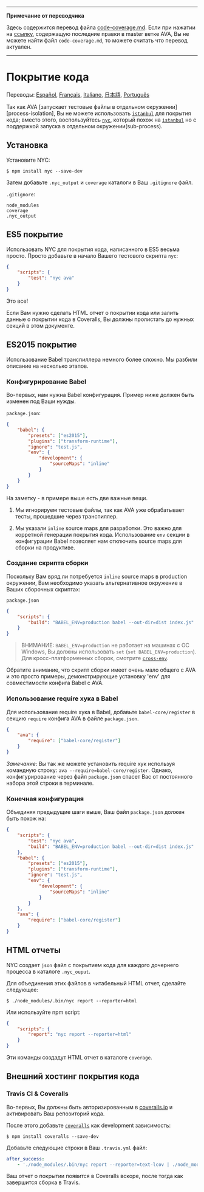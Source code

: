 ___
**Примечание от переводчика**

Здесь содержится перевод файла [code-coverage.md](https://github.com/sindresorhus/ava/blob/master/docs/recipes/code-coverage.md). Если при нажатии на [ссылку](https://github.com/sindresorhus/ava/compare/1868204c1901f45b4f66a520ef6486fdd71fe1d2...master#diff-b3aa0c81a407f54f636a1cf5a619a4a6), содержащую последние правки в master ветке AVA, Вы не можете найти файл `code-coverage.md`, то можете считать что перевод актуален.
___
# Покрытие кода

Переводы: [Español](https://github.com/sindresorhus/ava-docs/blob/master/es_ES/docs/recipes/code-coverage.md), [Français](https://github.com/sindresorhus/ava-docs/blob/master/fr_FR/docs/recipes/code-coverage.md), [Italiano](https://github.com/sindresorhus/ava-docs/blob/master/it_IT/recipes/code-coverage.md), [日本語](https://github.com/sindresorhus/ava-docs/blob/master/ja_JP/docs/recipes/code-coverage.md), [Português](https://github.com/sindresorhus/ava-docs/blob/master/pt_BR/docs/recipes/code-coverage.md)

Так как AVA [запускает тестовые файлы в отдельном окружении][process-isolation], Вы не можете использовать [`istanbul`] для покрытия кода; вместо этого, воспользуйтесь [`nyc`], который похож на [`istanbul`] но с поддержкой запуска в отдельном окружении(sub-process).

## Установка

Установите NYC:

```
$ npm install nyc --save-dev
```

Затем добавьте `.nyc_output` и `coverage` каталоги в Ваш `.gitignore` файл.

`.gitignore`:

```
node_modules
coverage
.nyc_output
```

## ES5 покрытие

Использовать NYC для покрытия кода, написанного в ES5 весьма просто. Просто добавьте в начало Вашего тестового скрипта `nyc`:

```json
{
	"scripts": {
		"test": "nyc ava"
	}
}
```

Это все!

Если Вам нужно сделать HTML отчет о покрытии кода или залить данные о покрытии кода в Coveralls, Вы должны пролистать до нужных секций в этом документе.

## ES2015 покрытие

Использование Babel транспиллера немного более сложно. Мы разбили описание на несколько этапов.

### Конфигурирование Babel

Во-первых, нам нужна Babel конфигурация. Пример ниже должен быть изменен под Ваши нужды.

`package.json`:
```json
{
	"babel": {
		"presets": ["es2015"],
		"plugins": ["transform-runtime"],
		"ignore": "test.js",
		"env": {
			"development": {
				"sourceMaps": "inline"
			}
		}
	}
}
```

На заметку - в примере выше есть две важные вещи.

1. Мы игнорируем тестовые файлы, так как AVA уже обрабатывает тесты, прошедшие через транспиллер.

2. Мы указали `inline` source maps для разработки. Это важно для корретной генерации покрытия кода. Использование `env` секции в конфигурации Babel позволяет нам отключить source maps для сборки на продуктиве.


### Создание скрипта сборки

Поскольку Вам вряд ли потребуется `inline` source maps в production окружении, Вам необходимо указать альтернативное окружение в Ваших сборочных скриптах:

`package.json`

```json
{
	"scripts": {
		"build": "BABEL_ENV=production babel --out-dir=dist index.js"
	}
}
```

> ВНИМАНИЕ: `BABEL_ENV=production` не работает на машинах с ОС Windows, Вы должны использовать `set` (`set BABEL_ENV=production`). Для кросс-платформенных сборок, смотрите [`cross-env`].

Обратите внимание, что скрипт сборки имеет очень мало общего с AVA и это просто примеры, демонстрирующие установку 'env' для совместимости конфига Babel с AVA.

### Использование require хука в Babel

Для использование require хука в Babel, добавьте `babel-core/register` в секцию `require` конфига AVA в файле `package.json`.

```json
{
	"ava": {
		"require": ["babel-core/register"]
	}
}
```

*Замечание*: Вы так же можете установить require хук используя командную строку: `ava --require=babel-core/register`. Однако, конфигурирование через файл `package.json` спасет Вас от постоянного набора этой строки в терминале.

### Конечная конфигурация

Объединяя предыдущие шаги выше, Ваш файл `package.json` должен быть похож на:

```json
{
	"scripts": {
		"test": "nyc ava",
		"build": "BABEL_ENV=production babel --out-dir=dist index.js"
	},
	"babel": {
		"presets": ["es2015"],
		"plugins": ["transform-runtime"],
		"ignore": "test.js",
		"env": {
			"development": {
				"sourceMaps": "inline"
			}
		}
	},
	"ava": {
		"require": ["babel-core/register"]
	}
}
```


## HTML отчеты

NYC создает `json` файл с покрытием кода для каждого дочернего процесса в каталоге `.nyc_ouput`.

Для объединения этих файлов в читабельный HTML отчет, сделайте следующее:

```
$ ./node_modules/.bin/nyc report --reporter=html
```

Или используйте npm script:

```json
{
	"scripts": {
		"report": "nyc report --reporter=html"
	}
}
```

Эти команды создадут HTML отчет в каталоге `coverage`.


## Внешний хостинг покрытия кода

### Travis CI & Coveralls

Во-первых, Вы должны быть авторизированным в [coveralls.io] и активировать Ваш репозиторий кода.

После этого добавьте [`coveralls`] как development зависимость:

```
$ npm install coveralls --save-dev
```

Добавьте следующие строки в Ваш `.travis.yml` файл:

```yaml
after_success:
	- './node_modules/.bin/nyc report --reporter=text-lcov | ./node_modules/.bin/coveralls'
```

Ваш отчет о покрытии появится в Coveralls вскоре, после тогда как завершится сборка в Travis.

[`babel`]:      https://github.com/babel/babel
[coveralls.io]: https://coveralls.io
[`coveralls`]:  https://github.com/nickmerwin/node-coveralls
[`cross-env`]:  https://github.com/kentcdodds/cross-env
[изолированное окружение]: https://github.com/sindresorhus/ava-docs/blob/master/ru_RU/readme.md#Изолированное-окружение-для-каждого-теста
[`istanbul`]:   https://github.com/gotwarlost/istanbul
[`nyc`]:        https://github.com/bcoe/nyc
